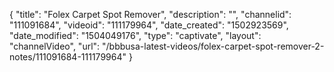 {
    "title": "Folex Carpet Spot Remover",
    "description": "",
    "channelid": "111091684",
    "videoid": "111179964",
    "date_created": "1502923569",
    "date_modified": "1504049176",
    "type": "captivate",
    "layout": "channelVideo",
    "url": "\/bbbusa-latest-videos\/folex-carpet-spot-remover-2-notes\/111091684-111179964"
}